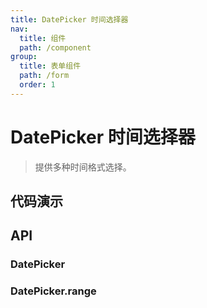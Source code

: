 ```yaml
---
title: DatePicker 时间选择器
nav:
  title: 组件
  path: /component
group:
  title: 表单组件
  path: /form
  order: 1
---
```


# DatePicker 时间选择器

> 提供多种时间格式选择。

## 代码演示

<code src="./__fixtures__/basic.tsx"></code>

## API

### DatePicker

<API hideTitle src="./single-method.tsx"></API>

### DatePicker.range

<API hideTitle src="./range-method.tsx"></API>
